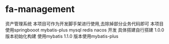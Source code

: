 # fa-management
资产管理系统
本项目可作为开发脚手架进行使用,去除掉部分业务代码即可
本项目使用springbooot mybatis-plus mysql redis nacos 开发 具体搭建自行搭建
1.0.0 版本初始化构建 使用mybatis
1.1.0 版本使用mybatis-plus